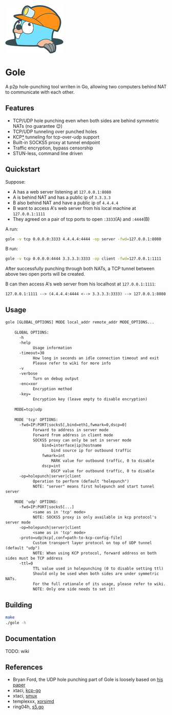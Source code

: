 <img src="goler.png" alt="goler" height="150px" />

# Gole
A p2p hole-punching tool wrriten in Go, allowing two computers behind NAT to communicate with each other.

## Features
* TCP/UDP hole punching even when both sides are behind symmetric NATs (no guarantee :wink:)
* TCP/UDP tunneling over punched holes
* KCP[*](#References) tunneling for tcp-over-udp support
* Built-in SOCKS5 proxy at tunnel endpoint
* Traffic encryption, bypass censorship
* STUN-less, command line driven

## Quickstart
Suppose:
* A has a web server listening at `127.0.0.1:8080`
* A is behind NAT and has a public ip of `3.3.3.3`
* B also behind NAT and have a public ip of `4.4.4.4`
* B want to access A's web server from his local machine at `127.0.0.1:1111`
* They agreed on a pair of tcp ports to open `:3333`(A) and `:4444`(B)

A run: 
```sh
gole -v tcp 0.0.0.0:3333 4.4.4.4:4444 -op server -fwd=127.0.0.1:8080
```

B run:
```sh
gole -v tcp 0.0.0.0:4444 3.3.3.3:3333 -op client -fwd=127.0.0.1:1111
```

After successfully punching through both NATs, a TCP tunnel between above two open ports will be created.

B can then access A's web server from his localhost at `127.0.0.1:1111`:
```
127.0.0.1:1111 --> (4.4.4.4:4444 <--> 3.3.3.3:3333) --> 127.0.0.1:8080
```

## Usage
```
gole [GLOBAL_OPTIONS] MODE local_addr remote_addr MODE_OPTIONS...

    GLOBAL OPTIONS:
      -h
      -help
            Usage information
      -timeout=30
            How long in seconds an idle connection timeout and exit
            Please refer to wiki for more info
      -v
      -verbose
            Turn on debug output
      -enc=xor
            Encryption method
      -key=
            Encryption key (leave empty to disable encryption)
    
    MODE=tcp|udp

    MODE 'tcp' OPTIONS:
      -fwd=IP:PORT|socks5[,bind=eth1,fwmark=0,dscp=0]
            Forward to address in server mode
            Forward from address in client mode
            SOCKS5 proxy can only be set in server mode
                bind=interface|ip|hostname
                    bind source ip for outbound traffic
                fwmark=int
                    MARK value for outbound traffic, 0 to disable
                dscp=int
                    DSCP value for outbound traffic, 0 to disable
      -op=holepunch|server|client
            Operation to perform (default "holepunch")
            NOTE: "server" means first holepunch and start tunnel server

    MODE 'udp' OPTIONS:
      -fwd=IP:PORT|socks5[...]
            <same as in 'tcp' mode>
            NOTE: SOCKS5 proxy is only available in kcp protocol's server mode
      -op=holepunch|server|client
            <same as in 'tcp' mode>
      -proto=udp|kcp[,conf=path-to-kcp-config-file]
            Custom transport layer protocol on top of UDP tunnel (default "udp")
            NOTE: When using KCP protocol, forward address on both sides must be TCP address
      -ttl=0
            TTL value used in holepunching (0 to disable setting ttl)
            Should only be used when both sides are under symmetric NATs.
            For the full rationale of its usage, please refer to wiki.
            NOTE: Only one side needs to set it!
```

## Building
```sh
make
./gole -h
```

## Documentation
TODO: wiki

## References
* Bryan Ford, the UDP hole punching part of Gole is loosely based on [his paper](https://bford.info/pub/net/p2pnat/)
* xtaci, [kcp-go](https://github.com/xtaci/kcp-go)
* xtaci, [smux](https://github.com/xtaci/smux)
* templexxx, [xorsimd](https://github.com/templexxx/xorsimd)
* ring04h, [s5.go](https://github.com/ring04h/s5.go)
